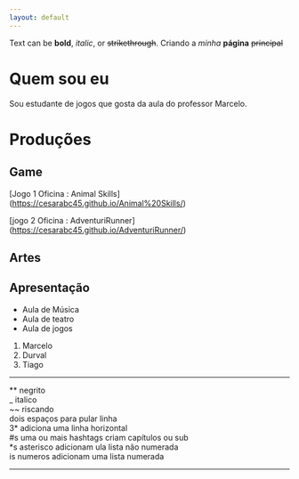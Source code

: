 ```yaml
---
layout: default
---
```


Text can be **bold**, _italic_, or ~~strikethrough~~.
Criando a _minha_ **página** ~~principal~~ 

# Quem sou eu 

  Sou estudante de jogos que gosta da aula do professor Marcelo.

# Produções  

## Game  

[Jogo 1 Oficina : Animal Skills] (https://cesarabc45.github.io/Animal%20Skills/)  

[jogo 2 Oficina : AdventuriRunner] (https://cesarabc45.github.io/AdventuriRunner/)

## Artes  

## Apresentação  
* Aula de Música  
* Aula de teatro  
* Aula de jogos  
1. Marcelo  
2. Durval  
3. Tiago  

* * *

** negrito  
_ italico  
~~ riscando  
  dois espaços para pular linha  
3* adiciona uma linha horizontal  
#s uma ou mais hashtags criam capítulos ou sub  
*s  asterisco adicionam ula lista não numerada  
is  numeros adicionam uma lista numerada   
  
  * * *
